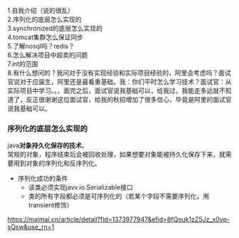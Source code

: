 1.自我介绍（说的很乱）  
2.序列化的底层怎么实现的  
3.synchronized的底层怎么实现的  
4.tomcat集群怎么保证同步  
5.了解nosql吗？redis？  
6.怎么解决项目中超卖的问题  
7.int的范围  
8.有什么想问的？我问对于没有实现经验和实际项目经验的，阿里会考虑吗？面试官说对于应届生，阿里还是最看重基础。我：你们平时怎么学习技术？面试官：从实际项目中学习。。。面完之后，面试官说我基础可以，给我过，我能走多远就不知道了，反正很谢谢这位面试官，给我的秋招增加了很多信心，毕竟是阿里的面试官说我基础可以。  

### 序列化的底层怎么实现的
java**对象持久化保存的技术**。  
常规的对象，程序结束后会被回收处理，如果想要对象能被持久化保存下来，就需要用到对象的序列化和反序列化。
* 序列化成功的条件
    * 该类必须实现javv.io.Serializable接口
    * 类的所有字段都必须是可序列化的（若某个字段不需要序列化，用transient修饰）

https://maimai.cn/article/detail?fid=1373977947&efid=8fQouk1zZ5Jz_x0yp-sQsw&use_rn=1


